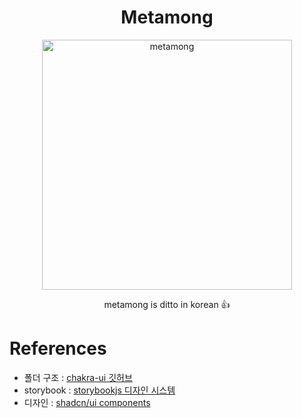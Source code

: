 <div align="center">
<h1>Metamong</h1>
<img width="400px" src="https://s3.ap-southeast-1.amazonaws.com/cdn.vcgamers.com/news/wp-content/uploads/2023/03/ditto-pokemon-go.png" alt="metamong" />
<p>metamong is ditto in korean 👍</p>
</div>

# References

- 폴더 구조 : [chakra-ui 깃허브](https://github.com/chakra-ui/chakra-ui)
- storybook : [storybookjs 디자인 시스템](https://master--5ccbc373887ca40020446347.chromatic.com)
- 디자인 : [shadcn/ui components](https://ui.shadcn.com/docs/components/button)
